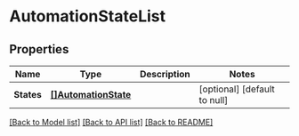 # AutomationStateList

## Properties
Name | Type | Description | Notes
------------ | ------------- | ------------- | -------------
**States** | [**[]AutomationState**](AutomationState.md) |  | [optional] [default to null]

[[Back to Model list]](../README.md#documentation-for-models) [[Back to API list]](../README.md#documentation-for-api-endpoints) [[Back to README]](../README.md)


